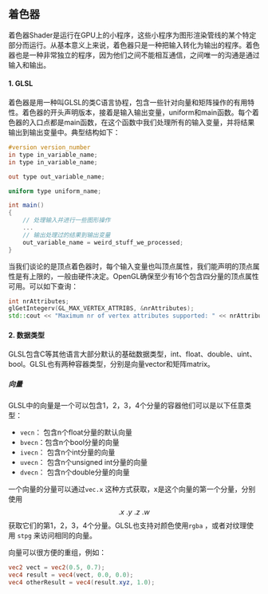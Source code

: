 

## 着色器

着色器Shader是运行在GPU上的小程序，这些小程序为图形渲染管线的某个特定部分而运行。从基本意义上来说，着色器只是一种把输入转化为输出的程序。着色器也是一种非常独立的程序，因为他们之间不能相互通信，之间唯一的沟通是通过输入和输出。

#### 1. GLSL

着色器是用一种叫GLSL的类C语言协程，包含一些针对向量和矩阵操作的有用特性。着色器的开头声明版本，接着是输入输出变量，uniform和main函数。每个着色器的入口点都是main函数，在这个函数中我们处理所有的输入变量，并将结果输出到输出变量中。典型结构如下：

```glsl
#version version_number
in type in_variable_name;
in type in_variable_name;

out type out_variable_name;

uniform type uniform_name;

int main()
{
    // 处理输入并进行一些图形操作
    ...
    // 输出处理过的结果到输出变量
    out_variable_name = weird_stuff_we_processed;
}
```

当我们谈论的是顶点着色器时，每个输入变量也叫顶点属性，我们能声明的顶点属性是有上限的，一般由硬件决定。OpenGL确保至少有16个包含四分量的顶点属性可用。可以如下查询：

```cpp
int nrAttributes;
glGetIntegerv(GL_MAX_VERTEX_ATTRIBS, &nrAttributes);
std::cout << "Maximum nr of vertex attributes supported: " << nrAttributes << std::endl;
```

#### 2. 数据类型

GLSL包含C等其他语言大部分默认的基础数据类型，int、float、double、uint、bool。GLSL也有两种容器类型，分别是向量vector和矩阵matrix。

##### 向量

GLSL中的向量是一个可以包含1，2，3，4个分量的容器他们可以是以下任意类型：

* `vecn`： 包含n个float分量的默认向量
* `bvecn`：包含n个bool分量的向量
* `ivecn`： 包含n个int分量的向量
* `uvecn`： 包含n个unsigned int分量的向量
* `dvecn`： 包含n个double分量的向量

一个向量的分量可以通过`vec.x` 这种方式获取，x是这个向量的第一个分量，分别使用 $$ .x\ .y\ .z\ .w$$ 获取它们的第1，2，3，4个分量。GLSL也支持对颜色使用`rgba` ，或者对纹理使用 `stpg` 来访问相同的向量。

向量可以很方便的重组，例如：

```glsl
vec2 vect = vec2(0.5, 0.7);
vec4 result = vec4(vect, 0.0, 0.0);
vec4 otherResult = vec4(result.xyz, 1.0);
```





